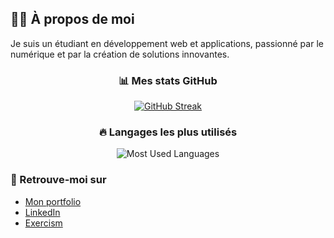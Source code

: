 ## 🧑‍💻 À propos de moi
Je suis un étudiant en développement web et applications, passionné par le numérique et par la création de solutions innovantes.
<div align="center">
  
### 📊 Mes stats GitHub
[![GitHub Streak](https://streak-stats.demolab.com?user=LulDrako&theme=gotham&hide_border=true)](https://git.io/streak-stats)

### 🔥 Langages les plus utilisés
![Most Used Languages](https://github-readme-stats.vercel.app/api/top-langs/?username=LulDrako&theme=gotham&show_icons=true&hide_border=true&layout=compact)
</div>

### 🔗 Retrouve-moi sur
- [Mon portfolio](https://luldrako.vercel.app)
- [LinkedIn](https://www.linkedin.com/in/karim-feki-18ab66249)
- [Exercism](https://exercism.org/profiles/LulDrako)

